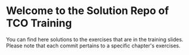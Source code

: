 # Welcome to the Solution Repo of TCO Training

You can find here solutions to the exercises that are in the training slides. Please note that each commit pertains to a
specific chapter's exercises.